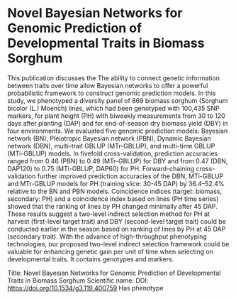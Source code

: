 # Novel Bayesian Networks for Genomic Prediction of Developmental Traits in Biomass Sorghum

This publication discusses the The ability to connect genetic information between traits over time allow Bayesian networks to offer a powerful probabilistic framework to construct genomic prediction models. In this study, we phenotyped a diversity panel of 869 biomass sorghum (Sorghum bicolor (L.) Moench) lines, which had been genotyped with 100,435 SNP markers, for plant height (PH) with biweekly measurements from 30 to 120 days after planting (DAP) and for end-of-season dry biomass yield (DBY) in four environments. We evaluated five genomic prediction models: Bayesian network (BN), Pleiotropic Bayesian network (PBN), Dynamic Bayesian network (DBN), multi-trait GBLUP (MTr-GBLUP), and multi-time GBLUP (MTi-GBLUP) models. In fivefold cross-validation, prediction accuracies ranged from 0.46 (PBN) to 0.49 (MTr-GBLUP) for DBY and from 0.47 (DBN, DAP120) to 0.75 (MTi-GBLUP, DAP60) for PH. Forward-chaining cross-validation further improved prediction accuracies of the DBN, MTi-GBLUP and MTr-GBLUP models for PH (training slice: 30-45 DAP) by 36.4–52.4% relative to the BN and PBN models. Coincidence indices (target: biomass, secondary: PH) and a coincidence index based on lines (PH time series) showed that the ranking of lines by PH changed minimally after 45 DAP. These results suggest a two-level indirect selection method for PH at harvest (first-level target trait) and DBY (second-level target trait) could be conducted earlier in the season based on ranking of lines by PH at 45 DAP (secondary trait). With the advance of high-throughput phenotyping technologies, our proposed two-level indirect selection framework could be valuable for enhancing genetic gain per unit of time when selecting on developmental traits.
It contains  genotypes and  markers.

Title: Novel Bayesian Networks for Genomic Prediction of Developmental Traits in Biomass Sorghum
Scientific name: 
DOI: https://doi.org/10.1534/g3.119.400759
Has phenotype 

